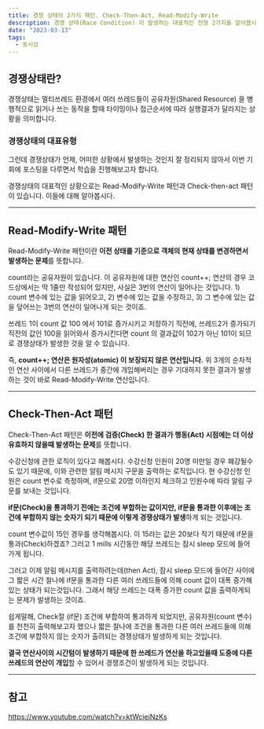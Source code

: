 ```yaml
---
title: 경쟁 상태의 2가지 패턴. Check-Then-Act, Read-Modify-Write
description: 경쟁 상태(Race Condition) 이 발생하는 대표적인 전형 2가지를 알아봅시다.
date: "2023-03-13"
tags:
  - 동시성
---
```


## 경쟁상태란?

경쟁상태는 멀티쓰레드 환경에서 여러 쓰레드들이 공유자원(Shared Resource) 을 병행적으로 읽거나 쓰는 동작을 할때 타이밍이나 접근순서에 따라 실행결과가 달라지는 상황을 의미합니다.

### 경쟁상태의 대표유형

그런데 경쟁상태가 언제, 어떠한 상황에서 발생하는 것인지 잘 정리되지 않아서 이번 기회에 포스팅을 다루면서 학습을 진행해보고자 합니다.

경쟁상태의 대표적인 상황으로는 Read-Modify-Write 패턴과 Check-then-act 패턴이 있습니다. 이들에 대해 알아봅시다.

---

## Read-Modify-Write 패턴

Read-Modify-Write 패턴이란 **이전 상태를 기준으로 객체의 현재 상태를 변경하면서 발생하는 문제**를 뜻합니다.

count라는 공유자원이 있습니다. 이 공유자원에 대한 연산인 count++; 연산의 경우 코드상에서는 딱 1줄만 작성되어 있지만, 사실은 3번의 연산이 일어나는 것입니다. 1) count 변수에 있는 값을 읽어오고, 2) 변수에 있는 값을 수정하고, 3) 그 변수에 있는 값을 덮어쓰는 3번의 연산이 일어나게 되는 것이죠.

쓰레드 1이 count 값 100 에서 101로 증가시키고 저장하기 직전에, 쓰레드2가 증가되기 직전의 값인 100을 읽어와서 증가시킨다면 count 의 결과값이 102가 아닌 101이 되므로 경쟁상태가 발생한 것을 알 수 있습니다.

즉, **count++; 연산은 원자성(atomic) 이 보장되지 않은 연산입니다.** 위 3개의 순차적인 연산 사이에서 다른 쓰레드가 중간에 개입해버리는 경우 기대하지 못한 결과가 발생하는 것이 바로 Read-Modify-Write 연산입니다.

---

## Check-Then-Act 패턴

Check-Then-Act 패턴은 **이전에 검증(Check) 한 결과가 행동(Act) 시점에는 더 이상 유효하지 않을때 발생하는 문제**를 뜻합니다.

수강신청에 관한 로직이 있다고 해봅시다. 수강신청 인원이 20명 미만일 경우 폐강될수도 있기 때문에, 이와 관련한 알림 메시지 구문을 출력하는 로직입니다.
현 수강신청 인원은 count 변수로 측정하며, if문으로 20명 이하인지 체크하고 인원수에 따라 알림 구문를 보내는 것입니다.

**if문(Check)을 통과하기 전에는 조건에 부합하는 값이지만, if문을 통과한 이후에는 조건에 부합하지 않는 숫자기 되기 때문에 이렇게 경쟁상태가 발생**하게 되는 것입니다.

count 변수값이 15인 경우를 생각해봅시다. 이 15라는 값은 20보다 작기 때문에 if문을 통과(Check)하겠죠? 그러고 1 mills 시간동안 해당 쓰레드는 잠시 sleep 모드에 들어가게 됩니다.

그러고 이제 알림 메시지를 출력하려는데(then Act), 잠시 sleep 모드에 들어간 사이에 그 짧은 시간 찰나에 if문을 통과한 다른 여러 쓰레드들에 의해 count 값이 대폭 증가해있는 상태가 되는것입니다. 그래서 해당 쓰레드는 대폭 증가한 count 값을 출력하게되는 문제가 발생하는 것이죠.

쉽게말해, Check절 (if문) 조건에 부합하여 통과하게 되었지만, 공유자원(count 변수) 를 천천히 출력해보고자 했으나 짧은 찰나에 조건을 통과한 다른 여러 쓰레드들에 의해 조건에 부합하지 않는 숫자가 출려되는 경쟁상태가 발생하게 되는 것입니다.

**결국 연산사이의 시간텀이 발생하기 때문에 한 쓰레드가 연산을 하고있을때 도중에 다른 쓰레드의 연산이 개입**할 수 있어서 경쟁조건이 발생하게 되는 것입니다.

---

## 참고

https://www.youtube.com/watch?v=ktWcieiNzKs
